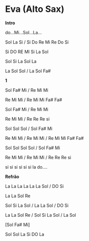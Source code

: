 # **Eva (Alto Sax)**

**Intro**

do...Mi...Sol...La...

Sol La Si / Si Do Re Mi Re Do Si

Si DO RE MI Si La Sol

Sol Si La Sol La

La Sol Sol / La Sol Fa#

**1**

Sol Fa# Mi / Re Mi Mi

Re Mi Mi / Re Mi Mi Fa# Fa#

Sol Fa# Mi / Re Mi Mi

Re Mi Mi / Re Re Re si

Sol Sol Sol / Sol Fa# Mi

Re Mi Mi / Re Mi Mi / Re Mi Mi Fa# Fa#

Sol Sol Sol Sol / Sol Fa# Mi

Re Mi Mi / Re Mi Mi / Re Re Re si

si si si si si si la do....

**Refrão**

La La La La La La Sol / DO Si

La La Sol Re

Sol Si La Sol / La La Sol / DO Si

La La Sol Re / Sol Si La Sol / La Sol

\[Sol Fa# Mi\]

Sol Sol La Si DO La